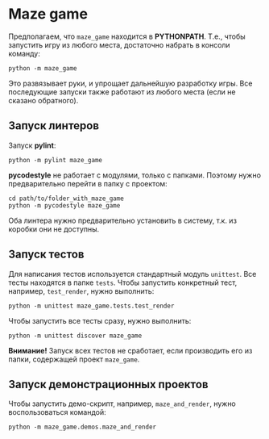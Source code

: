 # Maze game

Предполагаем, что `maze_game` находится в __PYTHONPATH__. Т.е., чтобы запустить игру из любого места, достаточно набрать в консоли команду:

```
python -m maze_game
```

Это развязывает руки, и упрощает дальнейшую разработку игры. Все последующие запуски также работают из любого места (если не сказано обратного).

## Запуск линтеров

Запуск __pylint__:

```
python -m pylint maze_game
```

__pycodestyle__ не работает с модулями, только с папками. Поэтому нужно предварительно перейти в папку с проектом:

```
cd path/to/folder_with_maze_game
python -m pycodestyle maze_game
```

Оба линтера нужно предварительно установить в систему, т.к. из коробки они не доступны.

## Запуск тестов

Для написания тестов используется стандартный модуль `unittest`. Все тесты находятся в папке `tests`. Чтобы запустить конкретный тест, например, `test_render`, нужно выполнить:

```
python -m unittest maze_game.tests.test_render
```

Чтобы запустить все тесты сразу, нужно выполнить:

```
python -m unittest discover maze_game
```

__Внимание!__ Запуск всех тестов не сработает, если производить его из папки, содержащей проект `maze_game`.

## Запуск демонстрационных проектов

Чтобы запустить демо-скрипт, например, `maze_and_render`, нужно воспользоваться командой:

```
python -m maze_game.demos.maze_and_render
```

